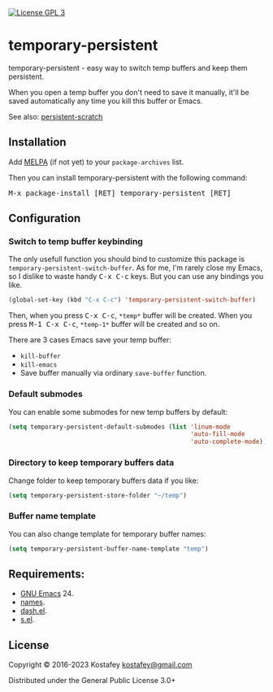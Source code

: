 [![License GPL 3](https://img.shields.io/badge/license-GPL_3-green.svg)](http://www.gnu.org/licenses/gpl-3.0.txt)

# temporary-persistent

temporary-persistent - easy way to switch temp buffers and keep them persistent.

When you open a temp buffer you don't need to save it manually,
it'll be saved automatically any time you kill this buffer or Emacs.

See also: [persistent-scratch](https://github.com/Fanael/persistent-scratch)

## Installation

Add [MELPA](https://github.com/melpa/melpa#usage) (if not yet) to your
`package-archives` list.

Then you can install temporary-persistent with the following command:

<kbd>M-x package-install [RET] temporary-persistent [RET]</kbd>

## Configuration

### Switch to temp buffer keybinding

The only usefull function you should bind to customize this package is
`temporary-persistent-switch-buffer`.
As for me, I'm rarely close my Emacs, so I dislike to waste handy 
<kbd>C-x C-c</kbd> keys. But you can use any bindings you like.

```lisp
(global-set-key (kbd "C-x C-c") 'temporary-persistent-switch-buffer)
```

Then, when you press <kbd>C-x C-c</kbd>, `*temp*` buffer will be created.
When you press <kbd>M-1 C-x C-c</kbd>, `*temp-1*` buffer will be created and so on.

There are 3 cases Emacs save your temp buffer:

* `kill-buffer`
* `kill-emacs`
* Save buffer manually via ordinary `save-buffer` function.

### Default submodes

You can enable some submodes for new temp buffers by default:

```lisp
(setq temporary-persistent-default-submodes (list 'linum-mode
                                                  'auto-fill-mode
                                                  'auto-complete-mode))
```

### Directory to keep temporary buffers data

Change folder to keep temporary buffers data if you like:

```lisp
(setq temporary-persistent-store-folder "~/temp")
```

### Buffer name template

You can also change template for temporary buffer names:

```lisp
(setq temporary-persistent-buffer-name-template "temp")
```

## Requirements:

* [GNU Emacs](http://www.gnu.org/software/emacs/emacs.html) 24.
* [names](https://github.com/Malabarba/names).
* [dash.el](https://github.com/magnars/dash.el).
* [s.el](https://github.com/magnars/s.el).

## License

Copyright © 2016-2023 Kostafey <kostafey@gmail.com>

Distributed under the General Public License 3.0+
